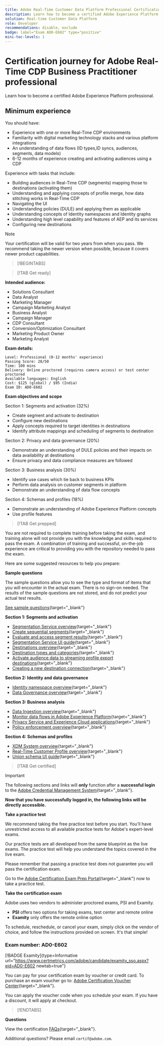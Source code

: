 ```yaml
---
title: Adobe Real-Time Customer Data Platform Professional Certification
description: Learn how to become a certified Adobe Experience Platform professional.
solution: Real-time Customer Data Platform
role: Developer
recommendations: disable, exclude
badge: label="Exam AD0-E602" type="positive"
mini-toc-levels: 1
---
```

# Certification journey for Adobe Real-Time CDP Business Practitioner professional

Learn how to become a certified Adobe Experience Platform professional.

## Minimum experience

You should have:

* Experience with one or more Real-Time CDP environments
* Familiarity with digital marketing technology stacks and various platform integrations
* An understanding of data flows (ID types,ID syncs, audiences, segments, data models)
* 6-12 months of experience creating and activating audiences using a CDP

Experience with tasks that include:

* Building audiences in Real-Time CDP (segments) mapping those to destinations (activating them)
* Understanding and applying concepts of profile merge, how data stitching works in Real-Time CDP
* Navigating the UI
* Understanding policies (DULE) and applying them as applicable
* Understanding concepts of Identity namespaces and Identity graphs
* Understanding high level capability and features of AEP and its services
* Configuring new destinations

>[!NOTE]
>
>Your certification will be valid for two years from when you pass. We recommend taking the newer version when possible, because it covers newer product capabilities.

>[!BEGINTABS]

>[!TAB Get ready]

**Intended audience:**

* Solutions Consultant
* Data Analyst
* Marketing Manager
* Campaign Marketing Analyst
* Business Analyst
* Campaign Manager
* CDP Consultant
* Conversion/Optimization Consultant
* Marketing Product Owner
* Marketing Analyst

**Exam details:**

```
Level: Professional (0-12 months' experience)
Passing Score: 28/50
Time: 100 mins
Delivery: Online proctored (requires camera access) or test center proctored
Available languages: English
Cost: $125 (global) / $95 (India)
Exam ID: AD0-E602

```

**Exam objectives and scope**

Section 1: Segments and activation (32%)

* Create segment and activate to destination
* Configure new destinations
* Apply concepts required to target identities in destinations
* Identify attribute mappings and scheduling of segments to destination

Section 2: Privacy and data governance (20%)

* Demonstrate an understanding of DULE policies and their impacts on data availability at destinations
* Ensure privacy and data compliance measures are followed

Section 3: Business analysis (30%)

* Identify use cases which tie back to business KPIs
* Perform data analysis on customer segments in platform
* Demonstrate an understanding of data flow concepts

Section 4: Schemas and profiles (18%)

* Demonstrate an understanding of Adobe Experience Platform concepts
* Use profile features

>[!TAB Get prepped]

You are not required to complete training before taking the exam, and training alone will not provide you with the knowledge and skills required to pass the exam. A combination of training and successful, on-the-job experience are critical to providing you with the repository needed to pass the exam.

Here are some suggested resources to help you prepare:

**Sample questions**

The sample questions allow you to see the type and format of items that you will encounter in the actual exam. There is no sign-on needed. The results of the sample questions are not stored, and do not predict your actual test results.

[See sample questions](https://scorpion.caveon.com/launchpad/ad3-e602-adobe-real-time-cdp-business-practitioner-professional-sample-questions){target="_blank"}

**Section 1: Segments and activation**

* [Segmentation Service overview](https://experienceleague.adobe.com/docs/experience-platform/segmentation/home.html?lang=en){target="_blank"}
* [Create sequential segments](https://experienceleague.adobe.com/docs/platform-learn/tutorials/segments/create-sequential-segments.html?lang=en){target="_blank"}
* [Evaluate and access segment results](https://experienceleague.adobe.com/docs/experience-platform/segmentation/tutorials/evaluate-a-segment.html?lang=en){target="_blank"}
* [Segmentation Service UI guide](https://experienceleague.adobe.com/docs/experience-platform/segmentation/ui/overview.html?lang=en#scheduled-segmentation){target="_blank"}
* [Destinations overview](https://experienceleague.adobe.com/docs/experience-platform/destinations/home.html?lang=en){target="_blank"}
* [Destination types and categories](https://experienceleague.adobe.com/docs/experience-platform/destinations/destination-types.html?lang=en){target="_blank"}
* [Activate audience data to streaming profile export destinations](https://experienceleague.adobe.com/docs/experience-platform/destinations/ui/activate/activate-streaming-profile-destinations.html?lang=en){target="_blank"}
* [Creating a new destination connection](https://experienceleague.adobe.com/docs/experience-platform/destinations/ui/connect-destination.html?lang=en){target="_blank"}

**Section 2: Identity and data governance**

* [Identity namespace overview](https://experienceleague.adobe.com/docs/experience-platform/identity/namespaces.html?lang=en){target="_blank"}
* [Data Governance overview](https://experienceleague.adobe.com/docs/experience-platform/data-governance/home.html?lang=en){target="_blank"}

**Section 3: Business analysis**

* [Data Ingestion overview](https://experienceleague.adobe.com/docs/experience-platform/ingestion/home.html?lang=en){target="_blank"}
* [Monitor data flows in Adobe Experience Platform](https://experienceleague.adobe.com/docs/platform-learn/tutorials/monitoring/data-monitoring.html?lang=en){target="_blank"}
* [Privacy Service and Experience Cloud applications](https://experienceleague.adobe.com/docs/experience-platform/privacy/experience-cloud-apps.html?lang=en){target="_blank"}
* [Policy enforcement overview](https://experienceleague.adobe.com/docs/experience-platform/data-governance/enforcement/overview.html?lang=en){target="_blank"}

**Section 4: Schemas and profiles**

* [XDM System overview](https://experienceleague.adobe.com/docs/experience-platform/xdm/home.html?lang=en){target="_blank"}
* [Real-Time Customer Profile overview](https://experienceleague.adobe.com/docs/experience-platform/rtcdp/profile/profile-overview.html?lang=en){target="_blank"}
* [Union schema UI guide](https://experienceleague.adobe.com/docs/experience-platform/profile/union-schemas/union-schema.html?lang=en){target="_blank"}

>[!TAB Get certified]

>[!IMPORTANT]
>
>The following sections and links will **only** function after a **successful login** to the [Adobe Credential Management System](http://www.certmetrics.com/adobe){target="_blank"}. 

**Now that you have successfully logged in, the following links will be directly accessible.**

**Take a practice test**

We recommend taking the free practice test before you start. You'll have unrestricted access to all available practice tests for Adobe's expert-level exams.

Our practice tests are all developed from the same blueprint as the live exams. The practice test will help you understand the topics covered in the live exam.

Please remember that passing a practice test does not guarantee you will pass the certification exam.

Go to the [Adobe Certification Exam Prep Portal](https://www.certmetrics.com/adobe/candidate/gmetrix_sso.aspx){target="_blank"} now to take a practice test.

**Take the certification exam**

Adobe uses two vendors to administer proctored exams, PSI and Examity. 

* **PSI** offers two options for taking exams, test center and remote online
* **Examity** only offers the remote online option

To schedule, reschedule, or cancel your exam, simply click on the vendor of choice, and follow the instructions provided on screen. It's that simple!

### Exam number: AD0-E602

[!BADGE Examity]{type=Informative url="https://www.certmetrics.com/adobe/candidate/examity_sso.aspx?eid=AD0-E602 newtab=true"}

You can pay for your certification exam by voucher or credit card. To purchase an exam voucher go to: [Adobe Certification Voucher Center](https://market.xvoucher.com/adobe/global){target="_blank"}. 

You can apply the voucher code when you schedule your exam. If you have a discount, it will apply at checkout.

>[!ENDTABS]

**Questions**

View the certification [FAQs](https://experienceleague.corp.adobe.com/docs/certification/certification/faq.html?lang=en){target="_blank"}.

Additional questions? Please email `certif@adobe.com`.
